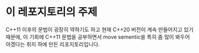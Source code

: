 # 이 레포지토리의 주제
C++11 이후의 문법이 굉장히 약하기도 하고 현재 C++20 버전이 계속 만들어지고 있기 때문에,
이 기회에 C++11 문법을 공부하면서 move sementic을 특히 좀 많이 봐두어야겠다는 취지 하에 만든 리포지토리입니다.
